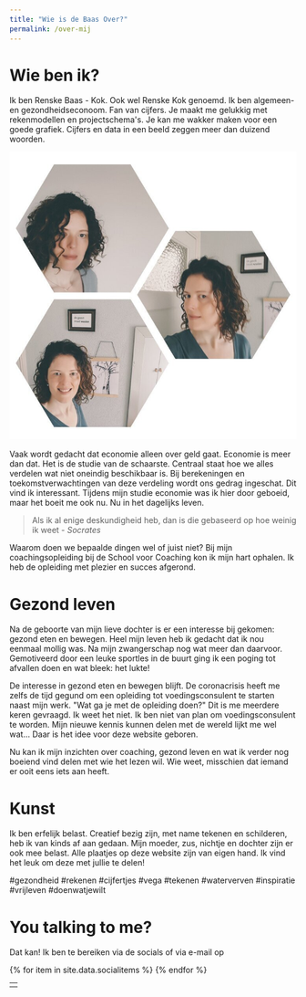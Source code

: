 ```yaml
---
title: "Wie is de Baas Over?"
permalink: /over-mij
---
```


# Wie ben ik?

Ik ben Renske Baas - Kok. Ook wel Renske Kok genoemd.
Ik ben algemeen- en gezondheidseconoom. Fan van cijfers. Je maakt me gelukkig met rekenmodellen en projectschema's. Je kan me wakker maken voor een goede grafiek. Cijfers en data in een beeld zeggen meer dan duizend woorden.

![foto Renske Baas](/uploads/mijnfoto.jpg)

Vaak wordt gedacht dat economie alleen over geld gaat. Economie is meer dan dat. Het is de studie van de schaarste. Centraal staat hoe we alles verdelen wat niet oneindig beschikbaar is. Bij berekeningen en toekomstverwachtingen van deze verdeling wordt ons gedrag ingeschat. Dit vind ik interessant. Tijdens mijn studie economie was ik hier door geboeid, maar het boeit me ook nu. Nu in het dagelijks leven.

> Als ik al enige deskundigheid heb, dan is die gebaseerd op hoe weinig ik weet - _Socrates_

Waarom doen we bepaalde dingen wel of juist niet? Bij mijn coachingsopleiding bij de School voor Coaching kon ik mijn hart ophalen. Ik heb de opleiding met plezier en succes afgerond.

# Gezond leven

Na de geboorte van mijn lieve dochter is er een interesse bij gekomen: gezond eten en bewegen. Heel mijn leven heb ik gedacht dat ik nou eenmaal mollig was. Na mijn zwangerschap nog wat meer dan daarvoor. Gemotiveerd door een leuke sportles in de buurt ging ik een poging tot afvallen doen en wat bleek: het lukte!

De interesse in gezond eten en bewegen blijft. De coronacrisis heeft me zelfs de tijd gegund om een opleiding tot voedingsconsulent te starten naast mijn werk. "Wat ga je met de opleiding doen?" Dit is me meerdere keren gevraagd. Ik weet het niet. Ik ben niet van plan om voedingsconsulent te worden. Mijn nieuwe kennis kunnen delen met de wereld lijkt me wel wat... Daar is het idee voor deze website geboren.

Nu kan ik mijn inzichten over coaching, gezond leven en wat ik verder nog boeiend vind delen met wie het lezen wil. Wie weet, misschien dat iemand er ooit eens iets aan heeft.

# Kunst

Ik ben erfelijk belast. Creatief bezig zijn, met name tekenen en schilderen, heb ik van kinds af aan gedaan. Mijn moeder, zus, nichtje en dochter zijn er ook mee belast. Alle plaatjes op deze website zijn van eigen hand. Ik vind het leuk om deze met jullie te delen!

#gezondheid #rekenen #cijfertjes #vega #tekenen #waterverven #inspiratie #vrijleven #doenwatjewilt


# You talking to me?
<p>Dat kan! Ik ben te bereiken via de socials of via e-mail op
    <a id="my-email" class="no-new-window" href="mailto:r.idj9eieidk.ens.idjmf8eidk.ke@ba.idj%gueidk.asm.idj-ofeidk.ail.n.idj1!1eidk.l">
        <span class="e-mail" data-user="eksner" data-website="ln.liamsaab"></span>
    </a>
</p>
<table>
    <tr>
        {% for item in site.data.socialitems %}
        <td>
            <a class="contact-social-link pl-0 mr-3" href="{{item.uri}}"><i class="fab fa-{{item.type}} fa-2x"></i></a>
        </td>
        {% endfor %}
    </tr>
</table>
